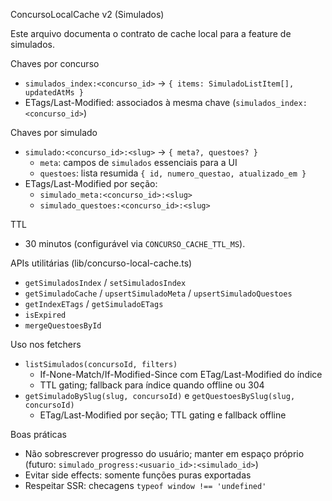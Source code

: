 ConcursoLocalCache v2 (Simulados)

Este arquivo documenta o contrato de cache local para a feature de simulados.

Chaves por concurso
- `simulados_index:<concurso_id>` → `{ items: SimuladoListItem[], updatedAtMs }`
- ETags/Last-Modified: associados à mesma chave (`simulados_index:<concurso_id>`)

Chaves por simulado
- `simulado:<concurso_id>:<slug>` → `{ meta?, questoes? }`
  - `meta`: campos de `simulados` essenciais para a UI
  - `questoes`: lista resumida `{ id, numero_questao, atualizado_em }`
- ETags/Last-Modified por seção:
  - `simulado_meta:<concurso_id>:<slug>`
  - `simulado_questoes:<concurso_id>:<slug>`

TTL
- 30 minutos (configurável via `CONCURSO_CACHE_TTL_MS`).

APIs utilitárias (lib/concurso-local-cache.ts)
- `getSimuladosIndex` / `setSimuladosIndex`
- `getSimuladoCache` / `upsertSimuladoMeta` / `upsertSimuladoQuestoes`
- `getIndexETags` / `getSimuladoETags`
- `isExpired`
- `mergeQuestoesById`

Uso nos fetchers
- `listSimulados(concursoId, filters)`
  - If-None-Match/If-Modified-Since com ETag/Last-Modified do índice
  - TTL gating; fallback para índice quando offline ou 304
- `getSimuladoBySlug(slug, concursoId)` e `getQuestoesBySlug(slug, concursoId)`
  - ETag/Last-Modified por seção; TTL gating e fallback offline

Boas práticas
- Não sobrescrever progresso do usuário; manter em espaço próprio (futuro: `simulado_progress:<usuario_id>:<simulado_id>`)
- Evitar side effects: somente funções puras exportadas
- Respeitar SSR: checagens `typeof window !== 'undefined'`

